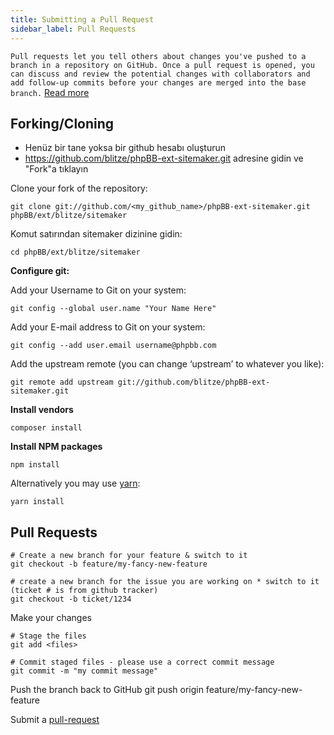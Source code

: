 ```yaml
---
title: Submitting a Pull Request
sidebar_label: Pull Requests
---
```


`Pull requests let you tell others about changes you've pushed to a branch in a repository on GitHub. Once a pull request is opened, you can discuss and review the potential changes with collaborators and add follow-up commits before your changes are merged into the base branch.` [Read more](https://help.github.com/articles/about-pull-requests/)

## Forking/Cloning

* Henüz bir tane yoksa bir github hesabı oluşturun
* https://github.com/blitze/phpBB-ext-sitemaker.git adresine gidin ve "Fork"a tıklayın

Clone your fork of the repository:

    git clone git://github.com/<my_github_name>/phpBB-ext-sitemaker.git phpBB/ext/blitze/sitemaker

Komut satırından sitemaker dizinine gidin:

    cd phpBB/ext/blitze/sitemaker

**Configure git:**

Add your Username to Git on your system:

    git config --global user.name "Your Name Here"

Add your E-mail address to Git on your system:

    git config --add user.email username@phpbb.com

Add the upstream remote (you can change ‘upstream’ to whatever you like):

    git remote add upstream git://github.com/blitze/phpBB-ext-sitemaker.git

**Install vendors**

    composer install

**Install NPM packages**

    npm install

Alternatively you may use [yarn](https://yarnpkg.com):

    yarn install

## Pull Requests

    # Create a new branch for your feature & switch to it
    git checkout -b feature/my-fancy-new-feature
    
    # create a new branch for the issue you are working on * switch to it (ticket # is from github tracker)
    git checkout -b ticket/1234

Make your changes

    # Stage the files
    git add <files> 
    
    # Commit staged files - please use a correct commit message
    git commit -m "my commit message"

Push the branch back to GitHub git push origin feature/my-fancy-new-feature

Submit a [pull-request](https://github.com/blitze/phpBB-ext-sitemaker/pulls)
